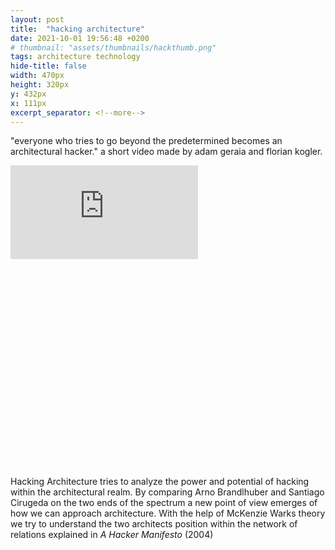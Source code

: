 ```yaml
---
layout: post
title:  "hacking architecture"
date: 2021-10-01 19:56:48 +0200
# thumbnail: "assets/thumbnails/hackthumb.png"
tags: architecture technology
hide-title: false
width: 470px
height: 320px
y: 432px
x: 111px
excerpt_separator: <!--more-->
---
```

"everyone who tries to go beyond the predetermined becomes an architectural hacker."
a short video made by adam geraia and florian kogler. 

<div style="position:relative;padding-bottom:66%;" class="videowrapper" >
<iframe  src="https://www.youtube.com/embed/59E116m9aC0" title="YouTube video player" frameborder="0" allow="accelerometer; autoplay; clipboard-write; encrypted-media; gyroscope; picture-in-picture" allowfullscreen></iframe>
</div>

Hacking Architecture tries to analyze the power and potential of hacking within the architectural realm. By comparing Arno Brandlhuber and Santiago Cirugeda on the two ends of the spectrum a new point of view emerges of how we can approach architecture. With the help of McKenzie Warks theory we try to understand the two architects position within the network of relations explained in *A Hacker Manifesto* (2004)